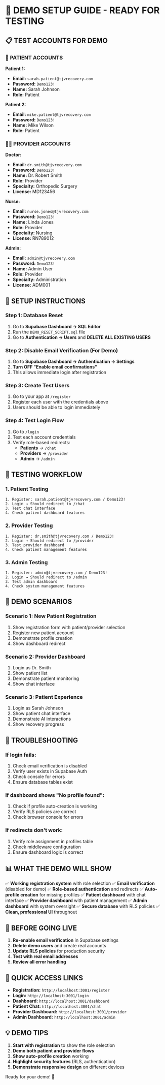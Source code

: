 # 🚀 DEMO SETUP GUIDE - READY FOR TESTING

## 📋 **TEST ACCOUNTS FOR DEMO**

### 👤 **PATIENT ACCOUNTS**

**Patient 1:**
- **Email:** `sarah.patient@tjvrecovery.com`
- **Password:** `Demo123!`
- **Name:** Sarah Johnson
- **Role:** Patient

**Patient 2:**
- **Email:** `mike.patient@tjvrecovery.com`
- **Password:** `Demo123!`
- **Name:** Mike Wilson
- **Role:** Patient

### 👨‍⚕️ **PROVIDER ACCOUNTS**

**Doctor:**
- **Email:** `dr.smith@tjvrecovery.com`
- **Password:** `Demo123!`
- **Name:** Dr. Robert Smith
- **Role:** Provider
- **Specialty:** Orthopedic Surgery
- **License:** MD123456

**Nurse:**
- **Email:** `nurse.jones@tjvrecovery.com`
- **Password:** `Demo123!`
- **Name:** Linda Jones
- **Role:** Provider
- **Specialty:** Nursing
- **License:** RN789012

**Admin:**
- **Email:** `admin@tjvrecovery.com`
- **Password:** `Demo123!`
- **Name:** Admin User
- **Role:** Provider
- **Specialty:** Administration
- **License:** ADM001

## 🔧 **SETUP INSTRUCTIONS**

### **Step 1: Database Reset**
1. Go to **Supabase Dashboard → SQL Editor**
2. Run the `DEMO_RESET_SCRIPT.sql` file
3. Go to **Authentication → Users** and **DELETE ALL EXISTING USERS**

### **Step 2: Disable Email Verification (For Demo)**
1. Go to **Supabase Dashboard → Authentication → Settings**
2. **Turn OFF "Enable email confirmations"**
3. This allows immediate login after registration

### **Step 3: Create Test Users**
1. Go to your app at `/register`
2. Register each user with the credentials above
3. Users should be able to login immediately

### **Step 4: Test Login Flow**
1. Go to `/login`
2. Test each account credentials
3. Verify role-based redirects:
   - **Patients** → `/chat`
   - **Providers** → `/provider`
   - **Admin** → `/admin`

## 🧪 **TESTING WORKFLOW**

### **1. Patient Testing**
```
1. Register: sarah.patient@tjvrecovery.com / Demo123!
2. Login → Should redirect to /chat
3. Test chat interface
4. Check patient dashboard features
```

### **2. Provider Testing**
```
1. Register: dr.smith@tjvrecovery.com / Demo123!
2. Login → Should redirect to /provider
3. Test provider dashboard
4. Check patient management features
```

### **3. Admin Testing**
```
1. Register: admin@tjvrecovery.com / Demo123!
2. Login → Should redirect to /admin
3. Test admin dashboard
4. Check system management features
```

## 🎯 **DEMO SCENARIOS**

### **Scenario 1: New Patient Registration**
1. Show registration form with patient/provider selection
2. Register new patient account
3. Demonstrate profile creation
4. Show dashboard redirect

### **Scenario 2: Provider Dashboard**
1. Login as Dr. Smith
2. Show patient list
3. Demonstrate patient monitoring
4. Show chat interface

### **Scenario 3: Patient Experience**
1. Login as Sarah Johnson
2. Show patient chat interface
3. Demonstrate AI interactions
4. Show recovery progress

## 🐛 **TROUBLESHOOTING**

### **If login fails:**
1. Check email verification is disabled
2. Verify user exists in Supabase Auth
3. Check console for errors
4. Ensure database tables exist

### **If dashboard shows "No profile found":**
1. Check if profile auto-creation is working
2. Verify RLS policies are correct
3. Check browser console for errors

### **If redirects don't work:**
1. Verify role assignment in profiles table
2. Check middleware configuration
3. Ensure dashboard logic is correct

## 📊 **WHAT THE DEMO WILL SHOW**

✅ **Working registration system** with role selection
✅ **Email verification** (disabled for demo)
✅ **Role-based authentication** and redirects
✅ **Auto-profile creation** for missing profiles
✅ **Patient dashboard** with chat interface
✅ **Provider dashboard** with patient management
✅ **Admin dashboard** with system oversight
✅ **Secure database** with RLS policies
✅ **Clean, professional UI** throughout

## 🚨 **BEFORE GOING LIVE**

1. **Re-enable email verification** in Supabase settings
2. **Delete demo users** and create real accounts
3. **Update RLS policies** for production security
4. **Test with real email addresses**
5. **Review all error handling**

## 📱 **QUICK ACCESS LINKS**

- **Registration:** `http://localhost:3001/register`
- **Login:** `http://localhost:3001/login`
- **Dashboard:** `http://localhost:3001/dashboard`
- **Patient Chat:** `http://localhost:3001/chat`
- **Provider Dashboard:** `http://localhost:3001/provider`
- **Admin Dashboard:** `http://localhost:3001/admin`

## 💡 **DEMO TIPS**

1. **Start with registration** to show the role selection
2. **Demo both patient and provider flows**
3. **Show auto-profile creation** working
4. **Highlight security features** (RLS, authentication)
5. **Demonstrate responsive design** on different devices

Ready for your demo! 🎉